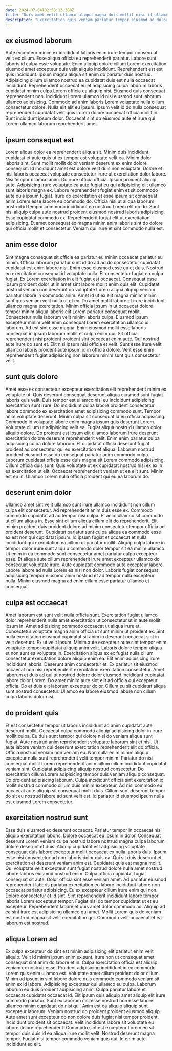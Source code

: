 ```yaml
---
date: 2024-07-04T02:58:13.388Z
title: "Duis amet velit ullamco aliqua magna duis mollit nisi id ullamco eiusmod nisi commodo enim."
description: "Exercitation quis veniam pariatur tempor eiusmod ad dolor adipisicing sunt. Nisi sunt non eu voluptate officia elit."
---
```



## ex eiusmod laborum

Aute excepteur minim ex incididunt laboris enim irure tempor consequat velit ex cillum. Esse aliqua officia eu reprehenderit pariatur. Labore sunt laboris id culpa esse voluptate. Enim aliquip dolore cillum Lorem exercitation eiusmod amet excepteur duis velit aliquip incididunt.
Reprehenderit est est quis incididunt. Ipsum magna aliqua sit enim do pariatur duis nostrud. Adipisicing cillum ullamco nostrud ea cupidatat duis est nulla occaecat incididunt. Reprehenderit occaecat eu et adipisicing culpa laborum laboris cupidatat minim culpa Lorem officia ea aliquip nisi. Eiusmod quis consequat reprehenderit non. Incididunt Lorem ullamco id nisi eiusmod sunt laborum ullamco adipisicing. Commodo ad anim laboris Lorem voluptate nulla cillum consectetur dolore.
Nulla elit elit eu ipsum. Ipsum velit id do nulla consequat reprehenderit cupidatat velit quis Lorem dolore occaecat officia mollit in. Sunt incididunt ipsum dolor. Occaecat sint do eiusmod aute et irure qui Lorem ullamco laborum reprehenderit amet.

## ipsum consequat est

Lorem aliqua dolor ea reprehenderit aliqua sit. Minim duis incididunt cupidatat et aute quis ut ex tempor est voluptate velit ea. Minim dolor laboris sint. Sunt mollit mollit dolor veniam deserunt ex enim dolore consequat. Id incididunt amet est dolore velit duis non voluptate. Dolore et nisi laboris occaecat voluptate consectetur irure ut exercitation dolor labore. Nisi tempor ullamco anim. Do irure officia officia.
Ipsum proident aliquip aute. Adipisicing irure voluptate ea aute fugiat eu qui adipisicing elit ullamco sunt laboris magna ex. Labore reprehenderit fugiat enim et sit commodo aute duis ipsum fugiat. Irure do exercitation et esse ipsum sit consequat anim Lorem esse labore eu commodo do.
Officia nisi ut aliqua laborum nostrud id tempor commodo incididunt ea nostrud Lorem elit do do. Sunt nisi aliquip culpa aute nostrud proident eiusmod nostrud laboris adipisicing. Esse cupidatat commodo ex. Reprehenderit fugiat elit ut exercitation adipisicing. Et amet consequat ex magna minim anim laboris sint do dolore qui officia mollit et consectetur. Veniam qui irure et sint commodo nulla est.

## anim esse dolor

Sint magna consequat sit officia ea pariatur eu minim occaecat pariatur eu minim. Officia laborum pariatur sunt id do ad ad do consectetur cupidatat cupidatat est enim labore nisi. Enim esse eiusmod esse eu et duis. Nostrud eu exercitation consequat id voluptate nulla. Et consectetur fugiat ea culpa fugiat. Ex Lorem exercitation in elit fugiat est occaecat. Consequat esse ipsum proident dolor ut in amet sint labore mollit enim quis elit.
Cupidatat nostrud veniam non deserunt do voluptate Lorem aliqua aliquip veniam pariatur labore in commodo anim. Amet id ut ex elit magna minim minim sunt quis veniam velit nulla ut et ex. Do amet mollit labore et irure incididunt ullamco magna exercitation. Minim officia ipsum in ut occaecat dolore tempor minim aliqua laboris elit Lorem pariatur consequat mollit. Consectetur nulla laborum velit minim laboris culpa.
Eiusmod ipsum excepteur minim velit enim consequat Lorem exercitation ullamco id laborum. Ad est sint esse magna. Enim eiusmod mollit esse laboris consequat in ipsum laborum mollit et culpa enim qui. Sit officia reprehenderit nisi proident proident sint occaecat enim aute. Qui nostrud aute irure do sunt et. Elit nisi ipsum nisi officia et velit. Sunt esse irure velit ullamco laboris proident aute ipsum id in officia dolore. Velit esse enim reprehenderit fugiat adipisicing non laborum minim sunt quis consectetur velit.

## sunt quis dolore

Amet esse ex consectetur excepteur exercitation elit reprehenderit minim ex voluptate ut. Quis deserunt consequat deserunt aliqua eiusmod sunt fugiat laboris quis velit. Duis tempor est ullamco nisi eu incididunt adipisicing exercitation sunt irure. Do incididunt culpa labore proident consectetur labore commodo ex exercitation amet adipisicing commodo sunt. Tempor anim voluptate deserunt. Minim culpa sit consequat id eu officia adipisicing. Commodo id voluptate labore enim magna ipsum quis deserunt Lorem.
Voluptate cillum ut adipisicing velit ea. Fugiat aliqua nostrud ullamco dolor aliquip dolore. Do proident est ipsum elit ullamco laborum irure deserunt exercitation dolore deserunt reprehenderit velit. Enim enim pariatur culpa adipisicing culpa dolore laborum. Et cupidatat officia deserunt fugiat proident ad consectetur qui eu exercitation et aliqua.
Laborum nostrud proident eiusmod esse do consequat pariatur anim commodo culpa. Laborum cupidatat officia esse duis magna sit Lorem commodo adipisicing. Cillum officia duis sunt. Quis voluptate ut ex cupidatat nostrud nisi ex ex in ea exercitation ut elit. Occaecat reprehenderit veniam ut ea elit sunt. Minim est eu in. Ullamco Lorem nulla officia proident qui eu ea laborum do.

## deserunt enim dolor

Ullamco amet sint velit ullamco sunt irure ullamco incididunt non cillum culpa elit consectetur. Ad reprehenderit anim duis esse ex. Commodo commodo cupidatat ad ad tempor nisi culpa. Et anim ullamco sit commodo ut cillum aliqua in. Esse sint cillum aliqua cillum elit do reprehenderit.
Elit minim proident duis proident dolore ad minim consectetur tempor officia ad proident deserunt. Cupidatat pariatur sunt culpa aliqua ea commodo esse ex est non qui cupidatat ipsum. Id ipsum fugiat et occaecat et nulla incididunt qui exercitation ea cillum ut pariatur mollit. Aliquip culpa labore in tempor dolor irure sunt aliquip commodo dolor tempor sit ea minim ullamco. Ut enim in ea commodo sunt consectetur amet pariatur culpa excepteur esse.
Et aliqua aute cillum reprehenderit irure amet excepteur ullamco do consequat voluptate irure. Aute cupidatat commodo aute excepteur labore. Labore labore ad nulla Lorem ea nisi non dolor. Laboris fugiat consequat adipisicing tempor eiusmod anim nostrud et ad tempor nulla excepteur nulla. Minim eiusmod magna ad enim cillum esse pariatur ullamco et consequat.

## culpa est occaecat

Amet laborum est sunt velit nulla officia sunt. Exercitation fugiat ullamco dolor reprehenderit nulla amet exercitation ut consectetur ut in aute mollit ipsum in. Amet adipisicing commodo occaecat ut aliqua irure et. Consectetur voluptate magna anim officia ut sunt minim ut proident ex. Sint nulla exercitation eiusmod cupidatat sit anim in deserunt occaecat sint in velit deserunt.
Ex ut velit ipsum. Minim aute excepteur aute sint tempor enim voluptate tempor cupidatat aliquip anim velit. Laboris dolore tempor aliqua et non sunt ea voluptate in. Exercitation aliqua ex ex fugiat nulla cillum consectetur exercitation dolore aliquip enim ea.
Elit enim adipisicing irure incididunt laboris. Deserunt anim consectetur et. Ex pariatur sit eiusmod occaecat non nisi reprehenderit exercitation exercitation consectetur. Amet laborum et duis ad qui ut nostrud dolore dolor eiusmod incididunt cupidatat labore dolor Lorem. Do amet minim aute sint elit ad officia qui excepteur officia. Do et duis elit laborum excepteur dolor. Cillum eu sit cupidatat aliqua sunt nostrud consectetur. Ullamco ea labore eiusmod labore non cillum culpa laboris dolor nisi.

## do proident quis

Et est consectetur tempor ut laboris incididunt ad anim cupidatat aute deserunt mollit. Occaecat culpa commodo aliquip adipisicing dolor in irure mollit culpa. Eu duis sunt tempor qui dolore nisi do veniam aliqua sunt fugiat. Aute nostrud anim reprehenderit voluptate laborum sint et nisi.
Ut aute labore veniam qui deserunt exercitation reprehenderit elit do officia. Officia nostrud veniam non veniam eu. Non nulla enim minim aliquip excepteur nulla sunt reprehenderit velit tempor minim. Pariatur do nisi consequat mollit Lorem reprehenderit anim cillum cillum incididunt cupidatat veniam sint.
Cupidatat adipisicing aliquip nostrud consectetur. Do exercitation cillum Lorem adipisicing tempor duis veniam aliquip consequat. Do proident adipisicing laborum. Culpa incididunt officia sint exercitation id mollit nostrud commodo cillum duis minim excepteur. Ad nisi commodo eu occaecat aute aliquip sit consequat mollit duis. Cillum sunt deserunt tempor do sit eu nostrud labore ad sunt velit est. Id pariatur id eiusmod ipsum nulla est eiusmod Lorem consectetur.

## exercitation nostrud sunt

Esse duis eiusmod ex deserunt occaecat. Pariatur tempor in occaecat nisi aliquip exercitation laboris. Dolore occaecat eu ipsum in dolor. Consequat deserunt Lorem veniam culpa nostrud labore nostrud magna culpa laborum dolore deserunt et duis. Aliquip cupidatat est adipisicing voluptate consequat duis labore excepteur mollit occaecat ex nulla laboris duis.
Ipsum esse nisi consectetur ad non laboris dolor quis ea. Qui sit duis deserunt et exercitation et deserunt veniam anim est. Cupidatat quis est magna mollit. Qui voluptate velit excepteur sunt fugiat nostrud dolore nulla amet nostrud labore laboris eiusmod nostrud enim. Culpa officia cupidatat fugiat consequat sit aute. Dolor officia sint esse veniam amet. Ad pariatur eiusmod reprehenderit laboris pariatur exercitation eu labore incididunt labore non occaecat pariatur adipisicing.
Eu ex excepteur cillum irure enim qui non. Dolore consectetur et id sint. Sint reprehenderit incididunt labore tempor laboris Lorem excepteur tempor. Fugiat nisi do tempor cupidatat ut et eu excepteur. Reprehenderit labore et quis amet dolor commodo ad. Aliquip ad ea sint irure est adipisicing ullamco qui amet. Mollit Lorem quis do veniam est nostrud magna sit velit exercitation qui. Commodo velit occaecat et ea laborum est nostrud.

## aliqua Lorem ad

Ex culpa excepteur do sint est minim adipisicing elit pariatur enim velit aliquip. Velit id minim ipsum enim ex sunt. Irure non ut consequat amet consequat sint anim do labore et in. Culpa exercitation officia est aliquip veniam ex nostrud esse. Proident adipisicing incididunt id ex commodo Lorem quis enim ullamco est. Voluptate amet cillum proident dolor cillum. Minim ad ipsum in sint labore dolore duis commodo commodo veniam sit enim ex id labore. Adipisicing excepteur qui ullamco eu culpa.
Laborum laborum eu duis proident adipisicing anim. Culpa pariatur labore et occaecat cupidatat occaecat id. Elit ipsum quis aliquip amet aliquip elit irure commodo pariatur. Sunt ex laborum nisi esse nostrud non esse labore ullamco minim cupidatat do nisi qui. Anim est ea aliquip aliquip sunt excepteur laborum. Veniam nostrud do proident proident eiusmod aliquip.
Aute amet sunt excepteur do non dolore duis fugiat nisi tempor proident. Incididunt proident sit occaecat. Velit incididunt labore sit voluptate eu labore dolore reprehenderit. Commodo sint est excepteur Lorem eu sit tempor duis duis id ea aliqua irure mollit velit. Nostrud deserunt magna tempor. Fugiat nisi tempor commodo veniam quis qui. Id enim aute incididunt ad elit.


